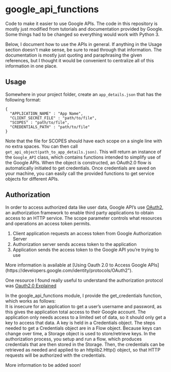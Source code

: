 # google_api_functions

Code to make it easier to use Google APIs.
The code in this repository is mostly just modified from tutorials and documentation
provided by Google. Some things had to be changed so everything would work with Python 3.
 
Below, I document how to use the APIs in general. If anything in the Usage section
doesn't make sense, be sure to read through that information.
The documentation is mostly just quoting and paraphrasing the given references, 
but I thought it would be convenient to centralize all of this information in one place.

## Usage
Somewhere in your project folder, create an `app_details.json` that has the following format:
```
{
  "APPLICATION_NAME" : "App Name",
  "CLIENT_SECRET_FILE" : "path/to/file",
  "SCOPES" : "path/to/file",
  "CREDENTIALS_PATH" : "path/to/file"
}
```
Note that the file for SCOPES should have each scope on a single line with no extra spaces.
You can then call `get_api_object(path_to_app_details.json)`. 
This will return an instance of the `Google_API` class, which contains functions intended
to simplify use of the Google APIs. When the object is constructed, an OAuth2.0 flow is
automatically initiated to get credentials. Once credentials are saved on your machine,
you can easily call the provided functions to get service objects for different APIs.

## Authorization
In order to access authorized data like user data, Google API’s use 
<a href="https://tools.ietf.org/html/rfc6749">OAuth2</a>,
an authorization framework to enable third party applications
to obtain access to an HTTP service. The scope parameter controls what resources 
and operations an access token permits.
<ol>
  <li>Client application requests an access token from Google Authorization Server</li>
  <li>Authorization server sends access token to the application</li>
  <li>Application sends the access token to the Google API you’re trying to use</li>
</ol>
More information is available at 
[Using Oauth 2.0 to Access Google APIs](https://developers.google.com/identity/protocols/OAuth2").

One resource I found really useful to understand the authorization protocol was 
[Oauth2.0 Explained](https://developers.google.com/api-client-library/python/guide/aaa_oauth)

In the google_api_functions module, I provide the get_credentials function,
which works as follows:
<br>
It is insecure for an application to get a user’s username and password, 
as this gives the application total access to their Google account. 
The application only needs access to a limited set of data, so it should only get 
a key to access that data. A key is held in a Credentials object. The steps 
needed to get a Credentials object are in a Flow object. 
Because keys can change over time, a Storage object is used to store/retrieve keys. 
In the authorization process, you setup and run a flow, which produces credentials 
that are then stored in the Storage. Then, the credentials can be retrieved as 
needed and applied to an httplib2.Http() object, so that HTTP requests 
will be authorized with the credentials.

More information to be added soon!


